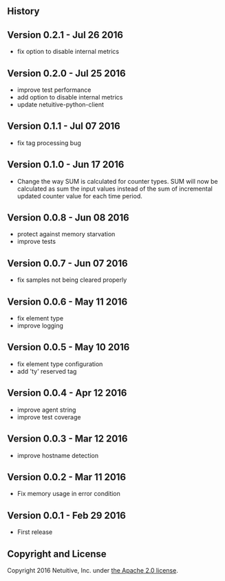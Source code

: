 History
-------

Version 0.2.1 - Jul 26 2016
---------------------------
* fix option to disable internal metrics

Version 0.2.0 - Jul 25 2016
---------------------------
* improve test performance
* add option to disable internal metrics
* update netuitive-python-client

Version 0.1.1 - Jul 07 2016
---------------------------
* fix tag processing bug

Version 0.1.0 - Jun 17 2016
---------------------------
* Change the way SUM is calculated for counter types. SUM will now be calculated as sum the input values instead of the sum of incremental updated counter value for each time period.

Version 0.0.8 - Jun 08 2016
---------------------------
* protect against memory starvation
* improve tests

Version 0.0.7 - Jun 07 2016
---------------------------
* fix samples not being cleared properly

Version 0.0.6 - May 11 2016
---------------------------
* fix element type
* improve logging

Version 0.0.5 - May 10 2016
---------------------------
* fix element type configuration
* add 'ty' reserved tag

Version 0.0.4 - Apr 12 2016
---------------------------
* improve agent string
* improve test coverage

Version 0.0.3 - Mar 12 2016
---------------------------
* improve hostname detection

Version 0.0.2 - Mar 11 2016
---------------------------

* Fix memory usage in error condition

Version 0.0.1 - Feb 29 2016
---------------------------

* First release



Copyright and License
---------------------

Copyright 2016 Netuitive, Inc. under [the Apache 2.0 license](LICENSE).
